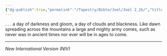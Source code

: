 ```yaml
---
{"dg-publish":true,"permalink":"/Tapestry/Bible/Joel/Joel 2_2b/","title":"Joel 2:2b","hide":true,"tags":["bible-verse","bible-verse"],"dgHomeLink":true,"dgShowLocalGraph":true,"dgEnableSearch":true}
---
```



. . .  a day of darkness and gloom, a day of clouds and blackness.
Like dawn spreading across the mountains a large and mighty army comes,
such as never was in ancient times nor ever will be in ages to come.



---
*New International Version (NIV)*
